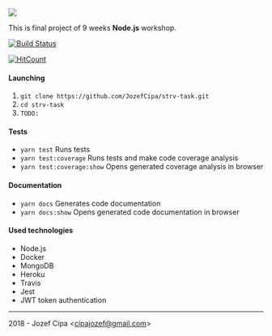 <img src="https://i.imgur.com/DgwFrC9.png"/>

This is final project of 9 weeks **Node.js** workshop.

[![Build Status](https://travis-ci.com/jozefcipa/strv-task.svg?token=s4QdpQx7n36q53UZ51Mk&branch=master)](https://travis-ci.com/jozefcipa/strv-task)

[![HitCount](http://hits.dwyl.com/jozefcipa/strv-task.svg)](http://hits.dwyl.com/jozefcipa/strv-task)



#### Launching
1. `git clone https://github.com/JozefCipa/strv-task.git`
2. `cd strv-task`
3. `TODO: `

#### Tests
- `yarn test` Runs tests 
- `yarn test:coverage` Runs tests and make code coverage analysis
- `yarn test:coverage:show` Opens generated coverage analysis in browser

#### Documentation
- `yarn docs` Generates code documentation
- `yarn docs:show` Opens generated code documentation in browser

#### Used technologies
- Node.js
- Docker
- MongoDB
- Heroku
- Travis
- Jest
- JWT token authentication

<hr>
2018 - Jozef Cipa &lt;<a href="mailto:cipajozef@gmail.com">cipajozef@gmail.com</a>&gt;